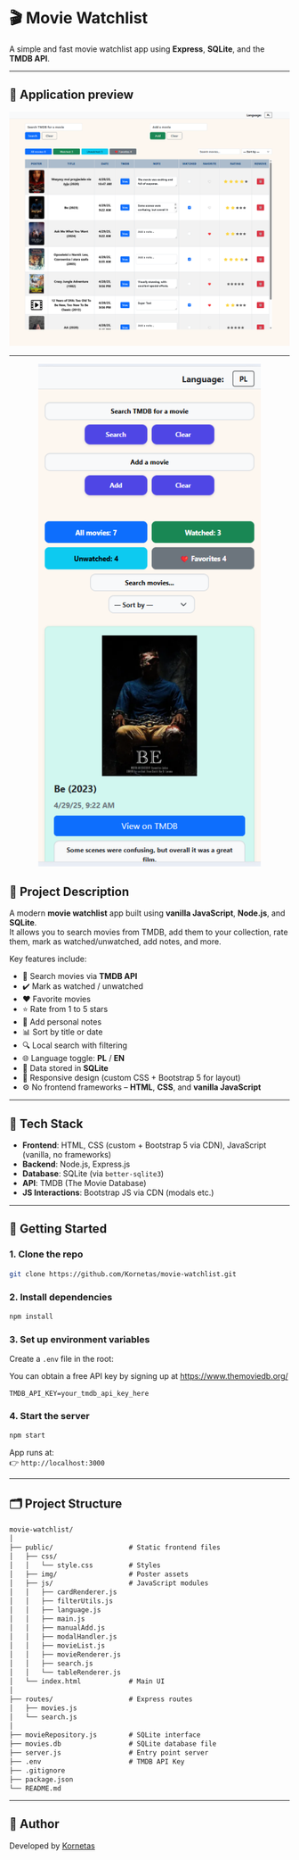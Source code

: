 # 🎬 Movie Watchlist

A simple and fast movie watchlist app using **Express**, **SQLite**, and the **TMDB API**.

---

## 📸 Application preview

![Desktop Preview](public/img/screenshot_desktop.png)

---

<p align="center">
  <img src="public/img/screenshot_mobile.png" alt="Mobile Preview" width="400">
</p>

## 📌 Project Description

A modern **movie watchlist** app built using **vanilla JavaScript**, **Node.js**, and **SQLite**.  
It allows you to search movies from TMDB, add them to your collection, rate them, mark as watched/unwatched, add notes, and more.

Key features include:

- 🔎 Search movies via **TMDB API**
- ✔️ Mark as watched / unwatched
- ❤️ Favorite movies
- ⭐ Rate from 1 to 5 stars
- 📝 Add personal notes
- 📊 Sort by title or date
- 🔍 Local search with filtering
- 🌐 Language toggle: **PL** / **EN**
- 💾 Data stored in **SQLite**
- 📱 Responsive design (custom CSS + Bootstrap 5 for layout)
- ⚙️ No frontend frameworks – **HTML**, **CSS**, and **vanilla JavaScript**

---

## 🧪 Tech Stack

- **Frontend**: HTML, CSS (custom + Bootstrap 5 via CDN), JavaScript (vanilla, no frameworks)
- **Backend**: Node.js, Express.js
- **Database**: SQLite (via `better-sqlite3`)
- **API**: TMDB (The Movie Database)
- **JS Interactions**: Bootstrap JS via CDN (modals etc.)

---

## 🚀 Getting Started

### 1. Clone the repo

```bash
git clone https://github.com/Kornetas/movie-watchlist.git
```

### 2. Install dependencies

```bash
npm install
```

### 3. Set up environment variables

Create a `.env` file in the root:

You can obtain a free API key by signing up at https://www.themoviedb.org/

```env
TMDB_API_KEY=your_tmdb_api_key_here
```

### 4. Start the server

```bash
npm start
```

App runs at:  
👉 `http://localhost:3000`

---

## 🗂 Project Structure

```
movie-watchlist/
│
├── public/                   # Static frontend files
│   ├── css/
│   │   └── style.css         # Styles
│   ├── img/                  # Poster assets
│   ├── js/                   # JavaScript modules
│   │   ├── cardRenderer.js
│   │   ├── filterUtils.js
│   │   ├── language.js
│   │   ├── main.js
│   │   ├── manualAdd.js
│   │   ├── modalHandler.js
│   │   ├── movieList.js
│   │   ├── movieRenderer.js
│   │   ├── search.js
│   │   └── tableRenderer.js
│   └── index.html            # Main UI
│
├── routes/                   # Express routes
│   ├── movies.js
│   └── search.js
│
├── movieRepository.js        # SQLite interface
├── movies.db                 # SQLite database file
├── server.js                 # Entry point server
├── .env                      # TMDB API Key
├── .gitignore
├── package.json
└── README.md
```

---

## 👤 Author

Developed by [Kornetas](https://github.com/Kornetas)
